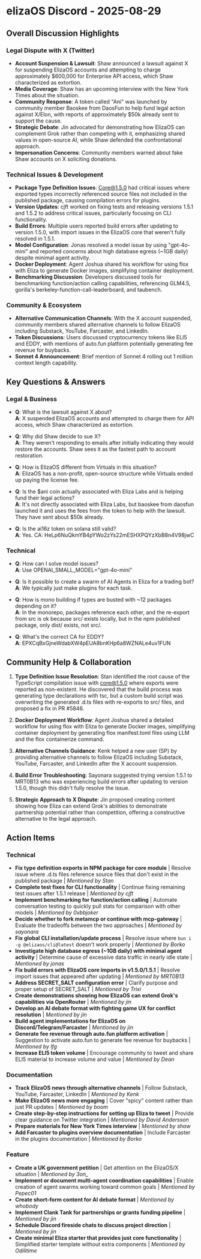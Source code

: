 # elizaOS Discord - 2025-08-29

## Overall Discussion Highlights

### Legal Dispute with X (Twitter)
- **Account Suspension & Lawsuit**: Shaw announced a lawsuit against X for suspending ElizaOS accounts and attempting to charge approximately $600,000 for Enterprise API access, which Shaw characterized as extortion.
- **Media Coverage**: Shaw has an upcoming interview with the New York Times about the situation.
- **Community Response**: A token called "Ani" was launched by community member Baoskee from DaosFun to help fund legal action against X/Elon, with reports of approximately $50k already sent to support the cause.
- **Strategic Debate**: Jin advocated for demonstrating how ElizaOS can complement Grok rather than competing with it, emphasizing shared values in open-source AI, while Shaw defended the confrontational approach.
- **Impersonation Concerns**: Community members warned about fake Shaw accounts on X soliciting donations.

### Technical Issues & Development
- **Package Type Definition Issues**: Core@1.5.0 had critical issues where exported types incorrectly referenced source files not included in the published package, causing compilation errors for plugins.
- **Version Updates**: cjft worked on fixing tests and releasing versions 1.5.1 and 1.5.2 to address critical issues, particularly focusing on CLI functionality.
- **Build Errors**: Multiple users reported build errors after updating to version 1.5.0, with import issues in the ElizaOS core that weren't fully resolved in 1.5.1.
- **Model Configuration**: Jonas resolved a model issue by using "gpt-4o-mini" and reported concerns about high database egress (~1GB daily) despite minimal agent activity.
- **Docker Deployment**: Agent Joshua shared his workflow for using flox with Eliza to generate Docker images, simplifying container deployment.
- **Benchmarking Discussion**: Developers discussed tools for benchmarking function/action calling capabilities, referencing GLM4.5, gorilla's berkeley-function-call-leaderboard, and taubench.

### Community & Ecosystem
- **Alternative Communication Channels**: With the X account suspended, community members shared alternative channels to follow ElizaOS including Substack, YouTube, Farcaster, and LinkedIn.
- **Token Discussions**: Users discussed cryptocurrency tokens like ELI5 and EDDY, with mentions of auto.fun platform potentially generating fee revenue for buybacks.
- **Sonnet 4 Announcement**: Brief mention of Sonnet 4 rolling out 1 million context length capability.

## Key Questions & Answers

### Legal & Business
- **Q**: What is the lawsuit against X about?  
  **A**: X suspended ElizaOS accounts and attempted to charge them for API access, which Shaw characterized as extortion.

- **Q**: Why did Shaw decide to sue X?  
  **A**: They weren't responding to emails after initially indicating they would restore the accounts. Shaw sees it as the fastest path to account restoration.

- **Q**: How is ElizaOS different from Virtuals in this situation?  
  **A**: ElizaOS has a non-profit, open-source structure while Virtuals ended up paying the license fee.

- **Q**: Is the $ani coin actually associated with Eliza Labs and is helping fund their legal actions?  
  **A**: It's not directly associated with Eliza Labs, but baoskee from daosfun launched it and uses the fees from the token to help with the lawsuit. They have sent about $50k already.

- **Q**: Is the ai16z token on solana still valid?  
  **A**: Yes. CA: HeLp6NuQkmYB4pYWo2zYs22mESHXPQYzXbB8n4V98jwC

### Technical
- **Q**: How can I solve model issues?  
  **A**: Use OPENAI_SMALL_MODEL="gpt-4o-mini"

- **Q**: Is it possible to create a swarm of AI Agents in Eliza for a trading bot?  
  **A**: We typically just make plugins for each task.

- **Q**: How is mono building if types are busted with ~12 packages depending on it?  
  **A**: In the monorepo, packages reference each other, and the re-export from src is ok because src/ exists locally, but in the npm published package, only dist/ exists, not src/.

- **Q**: What's the correct CA for EDDY?  
  **A**: EPXCqBxGjneWdabXW4pEUA8bnKHp6a8WZNALe4uv1FUN

## Community Help & Collaboration

1. **Type Definition Issue Resolution**:
   Stan identified the root cause of the TypeScript compilation issue with core@1.5.0 where exports were reported as non-existent. He discovered that the build process was generating type declarations with tsc, but a custom build script was overwriting the generated .d.ts files with re-exports to src/ files, and proposed a fix in PR #5846.

2. **Docker Deployment Workflow**:
   Agent Joshua shared a detailed workflow for using flox with Eliza to generate Docker images, simplifying container deployment by generating flox manifest.toml files using LLM and the flox containerize command.

3. **Alternative Channels Guidance**:
   Kenk helped a new user (SP) by providing alternative channels to follow ElizaOS including Substack, YouTube, Farcaster, and LinkedIn after the X account suspension.

4. **Build Error Troubleshooting**:
   Sayonara suggested trying version 1.5.1 to MRT0B13 who was experiencing build errors after updating to version 1.5.0, though this didn't fully resolve the issue.

5. **Strategic Approach to X Dispute**:
   Jin proposed creating content showing how Eliza can extend Grok's abilities to demonstrate partnership potential rather than competition, offering a constructive alternative to the legal approach.

## Action Items

### Technical
- **Fix type definition exports in NPM package for core module** | Resolve issue where .d.ts files reference source files that don't exist in the published package | *Mentioned by Stan*
- **Complete test fixes for CLI functionality** | Continue fixing remaining test issues after 1.5.1 release | *Mentioned by cjft*
- **Implement benchmarking for function/action calling** | Automate conversation testing to quickly pull stats for comparison with other models | *Mentioned by 0xbbjoker*
- **Decide whether to fork metamcp or continue with mcp-gateway** | Evaluate the tradeoffs between the two approaches | *Mentioned by sayonara*
- **Fix global CLI installation/update process** | Resolve issue where `bun i -g @elizaos/cli@latest` doesn't work properly | *Mentioned by Borko*
- **Investigate high database egress (~1GB daily) with minimal agent activity** | Determine cause of excessive data traffic in nearly idle state | *Mentioned by jonas*
- **Fix build errors with ElizaOS core imports in v1.5.0/1.5.1** | Resolve import issues that appeared after updating | *Mentioned by MRT0B13*
- **Address SECRET_SALT configuration error** | Clarify purpose and proper setup of SECRET_SALT | *Mentioned by Trixi*
- **Create demonstrations showing how ElizaOS can extend Grok's capabilities via OpenRouter** | *Mentioned by jin*
- **Develop an AI debate format with fighting game UX for conflict resolution** | *Mentioned by jin*
- **Build agent implementations for ElizaOS on Discord/Telegram/Farcaster** | *Mentioned by jin*
- **Generate fee revenue through auto.fun platform activation** | Suggestion to activate auto.fun to generate fee revenue for buybacks | *Mentioned by lfg*
- **Increase ELI5 token volume** | Encourage community to tweet and share ELI5 material to increase volume and value | *Mentioned by Dean*

### Documentation
- **Track ElizaOS news through alternative channels** | Follow Substack, YouTube, Farcaster, LinkedIn | *Mentioned by Kenk*
- **Make ElizaOS news more engaging** | Cover "spicy" content rather than just PR updates | *Mentioned by boom*
- **Create step-by-step instructions for setting up Eliza to tweet** | Provide clear guidance on Twitter integration | *Mentioned by David Andersson*
- **Prepare materials for New York Times interview** | *Mentioned by shaw*
- **Add Farcaster to plugins overview documentation** | Include Farcaster in the plugins documentation | *Mentioned by Borko*

### Feature
- **Create a UK government petition** | Get attention on the ElizaOS/X situation | *Mentioned by 3on_*
- **Implement or document multi-agent coordination capabilities** | Enable creation of agent swarms working toward common goals | *Mentioned by Pepec01*
- **Create short-form content for AI debate format** | *Mentioned by whobody*
- **Implement Clank Tank for partnerships or grants funding pipeline** | *Mentioned by jin*
- **Schedule Discord fireside chats to discuss project direction** | *Mentioned by jin*
- **Create minimal Eliza starter that provides just core functionality** | Simplified starter template without extra components | *Mentioned by Odilitime*